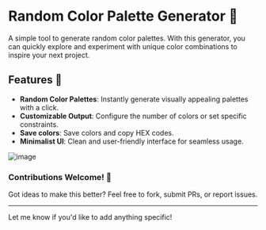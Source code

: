 # Random Color Palette Generator 🎨  

A simple tool to generate random color palettes. With this generator, you can quickly explore and experiment with unique color combinations to inspire your next project.  

## Features 🚀  
- **Random Color Palettes**: Instantly generate visually appealing palettes with a click.  
- **Customizable Output**: Configure the number of colors or set specific constraints.  
- **Save colors**: Save colors and copy HEX codes.  
- **Minimalist UI**: Clean and user-friendly interface for seamless usage.

![image](https://github.com/user-attachments/assets/741e2dcb-7805-4f02-9f9f-cf704670f8ac)
 
### Contributions Welcome! 🌟  
Got ideas to make this better? Feel free to fork, submit PRs, or report issues.  

---

Let me know if you'd like to add anything specific!
